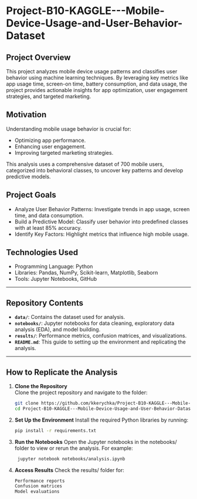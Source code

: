 # Project-B10-KAGGLE---Mobile-Device-Usage-and-User-Behavior-Dataset

## **Project Overview**
This project analyzes mobile device usage patterns and classifies user behavior using machine learning techniques. By leveraging key metrics like app usage time, screen-on time, battery consumption, and data usage, the project provides actionable insights for app optimization, user engagement strategies, and targeted marketing.

## **Motivation**
Understanding mobile usage behavior is crucial for:
- Optimizing app performance.
- Enhancing user engagement.
- Improving targeted marketing strategies.

This analysis uses a comprehensive dataset of 700 mobile users, categorized into behavioral classes, to uncover key patterns and develop predictive models.

## **Project Goals**
- Analyze User Behavior Patterns: Investigate trends in app usage, screen time, and data consumption.
- Build a Predictive Model: Classify user behavior into predefined classes with at least 85% accuracy.
- Identify Key Factors: Highlight metrics that influence high mobile usage.
## **Technologies Used**
- Programming Language: Python
- Libraries: Pandas, NumPy, Scikit-learn, Matplotlib, Seaborn
- Tools: Jupyter Notebooks, GitHub

---

## **Repository Contents**
- **`data/`**: Contains the dataset used for analysis.
- **`notebooks/`**: Jupyter notebooks for data cleaning, exploratory data analysis (EDA), and model building.
- **`results/`**: Performance metrics, confusion matrices, and visualizations.
- **`README.md`**: This guide to setting up the environment and replicating the analysis.

---

## **How to Replicate the Analysis**



1. **Clone the Repository**  
   Clone the project repository and navigate to the folder:
   ```bash
   git clone https://github.com/kkerychka/Project-B10-KAGGLE---Mobile-Device-Usage-and-User-Behavior-Dataset
   cd Project-B10-KAGGLE---Mobile-Device-Usage-and-User-Behavior-Dataset
2. **Set Up the Environment**
    Install the required Python libraries by running:
    ```bash
    pip install -r requirements.txt
3. **Run the Notebooks**
    Open the Jupyter notebooks in the notebooks/ folder to view or rerun the analysis. For example:
   ```bash
    jupyter notebook notebooks/analysis.ipynb
4. **Access Results**
   Check the results/ folder for:
   ```bash
   Performance reports
   Confusion matrices
   Model evaluations

